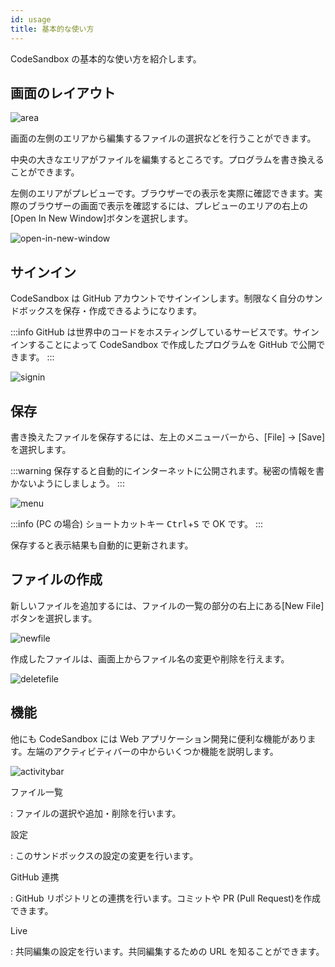 ```yaml
---
id: usage
title: 基本的な使い方
---
```


CodeSandbox の基本的な使い方を紹介します。

## 画面のレイアウト

![area](https://i.gyazo.com/2dedff98cf5997e6582242e42f1401fd.png)

画面の左側のエリアから編集するファイルの選択などを行うことができます。

中央の大きなエリアがファイルを編集するところです。プログラムを書き換えることができます。

左側のエリアがプレビューです。ブラウザーでの表示を実際に確認できます。実際のブラウザーの画面で表示を確認するには、プレビューのエリアの右上の[Open In New Window]ボタンを選択します。

![open-in-new-window](https://i.gyazo.com/44c66d294361d40bd6109ed94fc8b0f0.png)

## サインイン

CodeSandbox は GitHub アカウントでサインインします。制限なく自分のサンドボックスを保存・作成できるようになります。

:::info
GitHub は世界中のコードをホスティングしているサービスです。サインインすることによって CodeSandbox で作成したプログラムを GitHub で公開できます。
:::

![signin](https://i.gyazo.com/6253559e46d4dddc718d8d0d9c52a62a.png)

## 保存

書き換えたファイルを保存するには、左上のメニューバーから、[File] → [Save] を選択します。

:::warning
保存すると自動的にインターネットに公開されます。秘密の情報を書かないようにしましょう。
:::

![menu](https://i.imgur.com/5ipA65C.png)

:::info
(PC の場合) ショートカットキー <kbd>Ctrl</kbd>+<kbd>S</kbd> で OK です。
:::

保存すると表示結果も自動的に更新されます。

## ファイルの作成

新しいファイルを追加するには、ファイルの一覧の部分の右上にある[New File]ボタンを選択します。

![newfile](https://i.imgur.com/b5LF4Fg.png)

作成したファイルは、画面上からファイル名の変更や削除を行えます。

![deletefile](https://i.imgur.com/WU3GwtD.png)

## 機能

他にも CodeSandbox には Web アプリケーション開発に便利な機能があります。左端のアクティビティバーの中からいくつか機能を説明します。

![activitybar](https://i.imgur.com/aqCK6jO.png)

ファイル一覧

: ファイルの選択や追加・削除を行います。

設定

: このサンドボックスの設定の変更を行います。

GitHub 連携

: GitHub リポジトリとの連携を行います。コミットや PR (Pull Request)を作成できます。

Live

: 共同編集の設定を行います。共同編集するための URL を知ることができます。
